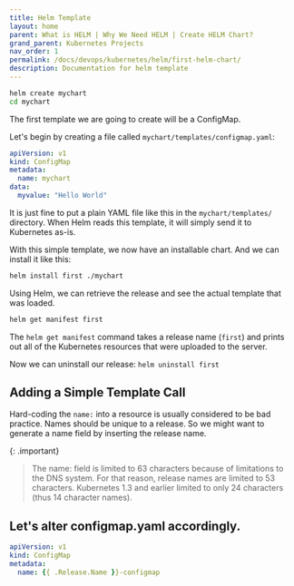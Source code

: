 ```yaml
---
title: Helm Template
layout: home
parent: What is HELM | Why We Need HELM | Create HELM Chart?
grand_parent: Kubernetes Projects
nav_order: 1
permalink: /docs/devops/kubernetes/helm/first-helm-chart/
description: Documentation for helm template
---
```


```bash
helm create mychart
cd mychart
```

The first template we are going to create will be a ConfigMap.

Let's begin by creating a file called `mychart/templates/configmap.yaml`:

```yaml
apiVersion: v1
kind: ConfigMap
metadata:
  name: mychart
data:
  myvalue: "Hello World"
```

It is just fine to put a plain YAML file like this in the `mychart/templates/` directory. When Helm reads this template, it will simply send it to Kubernetes as-is.

With this simple template, we now have an installable chart. And we can install it like this:

```bash
helm install first ./mychart
```

Using Helm, we can retrieve the release and see the actual template that was loaded.

```bash
helm get manifest first
```

The `helm get manifest` command takes a release name (`first`) and prints out all of the Kubernetes resources that were uploaded to the server.

Now we can uninstall our release: `helm uninstall first`

## Adding a Simple Template Call
Hard-coding the `name:` into a resource is usually considered to be bad practice. Names should be unique to a release. So we might want to generate a name field by inserting the release name.

{: .important}
> The name: field is limited to 63 characters because of limitations to the DNS system. For that reason, release names are limited to 53 characters. Kubernetes 1.3 and earlier limited to only 24 characters (thus 14 character names).

## Let's alter configmap.yaml accordingly.

```yaml
apiVersion: v1
kind: ConfigMap
metadata:
  name: {{ .Release.Name }}-configmap
```

